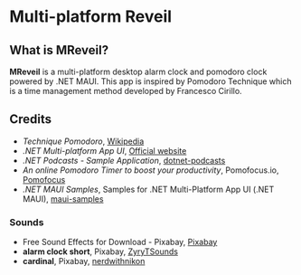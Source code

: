 #  Multi-platform Reveil

## What is MReveil?

**MReveil** is a multi-platform desktop alarm clock and pomodoro clock powered by .NET MAUI. This app is inspired by Pomodoro Technique which is a time management method developed by Francesco Cirillo. 

## Credits

* *Technique Pomodoro*, [Wikipedia](https://fr.wikipedia.org/wiki/Technique_Pomodoro)
* *.NET Multi-platform App UI*, [Official website](https://dotnet.microsoft.com/en-us/apps/maui)
* *.NET Podcasts - Sample Application*, [dotnet-podcasts](https://github.com/microsoft/dotnet-podcasts)
* *An online Pomodoro Timer to boost your productivity*, Pomofocus.io, [Pomofocus](https://pomofocus.io/)
* *.NET MAUI Samples*, Samples for .NET Multi-Platform App UI (.NET MAUI), [maui-samples](https://github.com/dotnet/maui-samples)

### Sounds

* Free Sound Effects for Download - Pixabay, [Pixabay](https://pixabay.com/sound-effects/)
* **alarm clock short**, Pixabay, [ZyryTSounds](https://pixabay.com/sound-effects/alarm-clock-short-6402/)
* **cardinal**, Pixabay, [nerdwithnikon](https://pixabay.com/sound-effects/cardinal-37075/)